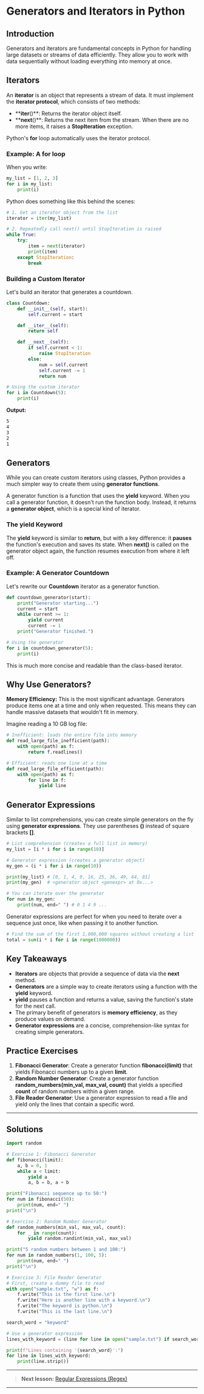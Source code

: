 # Generators and Iterators in Python

## Introduction

Generators and iterators are fundamental concepts in Python for handling large datasets or streams of data efficiently. They allow you to work with data sequentially without loading everything into memory at once.

## Iterators

An **iterator** is an object that represents a stream of data. It must implement the **iterator protocol**, which consists of two methods:

- ****iter**()**: Returns the iterator object itself.
- ****next**()**: Returns the next item from the stream. When there are no more items, it raises a **StopIteration** exception.

Python's **for** loop automatically uses the iterator protocol.

### Example: A **for** loop

When you write:

```python
my_list = [1, 2, 3]
for i in my_list:
    print(i)
```

Python does something like this behind the scenes:

```python
# 1. Get an iterator object from the list
iterator = iter(my_list)

# 2. Repeatedly call next() until StopIteration is raised
while True:
    try:
        item = next(iterator)
        print(item)
    except StopIteration:
        break
```

### Building a Custom Iterator

Let's build an iterator that generates a countdown.

```python
class Countdown:
    def __init__(self, start):
        self.current = start

    def __iter__(self):
        return self

    def __next__(self):
        if self.current < 1:
            raise StopIteration
        else:
            num = self.current
            self.current -= 1
            return num

# Using the custom iterator
for i in Countdown(5):
    print(i)
```

**Output:**

```sh
5
4
3
2
1
```

## Generators

While you can create custom iterators using classes, Python provides a much simpler way to create them using **generator functions**.

A generator function is a function that uses the **yield** keyword. When you call a generator function, it doesn't run the function body. Instead, it returns a **generator object**, which is a special kind of iterator.

### The **yield** Keyword

The **yield** keyword is similar to **return**, but with a key difference: it **pauses** the function's execution and saves its state. When **next()** is called on the generator object again, the function resumes execution from where it left off.

### Example: A Generator Countdown

Let's rewrite our **Countdown** iterator as a generator function.

```python
def countdown_generator(start):
    print("Generator starting...")
    current = start
    while current >= 1:
        yield current
        current -= 1
    print("Generator finished.")

# Using the generator
for i in countdown_generator(5):
    print(i)
```

This is much more concise and readable than the class-based iterator.

## Why Use Generators?

**Memory Efficiency:** This is the most significant advantage. Generators produce items one at a time and only when requested. This means they can handle massive datasets that wouldn't fit in memory.

Imagine reading a 10 GB log file:

```python
# Inefficient: loads the entire file into memory
def read_large_file_inefficient(path):
    with open(path) as f:
        return f.readlines()

# Efficient: reads one line at a time
def read_large_file_efficient(path):
    with open(path) as f:
        for line in f:
            yield line
```

## Generator Expressions

Similar to list comprehensions, you can create simple generators on the fly using **generator expressions**. They use parentheses **()** instead of square brackets **[]**.

```python
# List comprehension (creates a full list in memory)
my_list = [i * i for i in range(10)]

# Generator expression (creates a generator object)
my_gen = (i * i for i in range(10))

print(my_list) # [0, 1, 4, 9, 16, 25, 36, 49, 64, 81]
print(my_gen)  # <generator object <genexpr> at 0x...>

# You can iterate over the generator
for num in my_gen:
    print(num, end=" ") # 0 1 4 9 ...
```

Generator expressions are perfect for when you need to iterate over a sequence just once, like when passing it to another function.

```python
# Find the sum of the first 1,000,000 squares without creating a list
total = sum(i * i for i in range(1000000))
```

## Key Takeaways

- **Iterators** are objects that provide a sequence of data via the ****next**** method.
- **Generators** are a simple way to create iterators using a function with the **yield** keyword.
- **yield** pauses a function and returns a value, saving the function's state for the next call.
- The primary benefit of generators is **memory efficiency**, as they produce values on demand.
- **Generator expressions** are a concise, comprehension-like syntax for creating simple generators.

## Practice Exercises

1. **Fibonacci Generator**: Create a generator function **fibonacci(limit)** that yields Fibonacci numbers up to a given **limit**.
2. **Random Number Generator**: Create a generator function **random_numbers(min_val, max_val, count)** that yields a specified **count** of random numbers within a given range.
3. **File Reader Generator**: Use a generator expression to read a file and yield only the lines that contain a specific word.

---

## Solutions

```python
import random

# Exercise 1: Fibonacci Generator
def fibonacci(limit):
    a, b = 0, 1
    while a < limit:
        yield a
        a, b = b, a + b

print("Fibonacci sequence up to 50:")
for num in fibonacci(50):
    print(num, end=" ")
print("\n")

# Exercise 2: Random Number Generator
def random_numbers(min_val, max_val, count):
    for _ in range(count):
        yield random.randint(min_val, max_val)

print("5 random numbers between 1 and 100:")
for num in random_numbers(1, 100, 5):
    print(num, end=" ")
print("\n")

# Exercise 3: File Reader Generator
# First, create a dummy file to read
with open("sample.txt", "w") as f:
    f.write("This is the first line.\n")
    f.write("Here is another line with a keyword.\n")
    f.write("The keyword is python.\n")
    f.write("This is the last line.\n")

search_word = "keyword"

# Use a generator expression
lines_with_keyword = (line for line in open("sample.txt") if search_word in line)

print(f"Lines containing '{search_word}':")
for line in lines_with_keyword:
    print(line.strip())

```

---

> **Next lesson:** [Regular Expressions (Regex)](regex)

---
